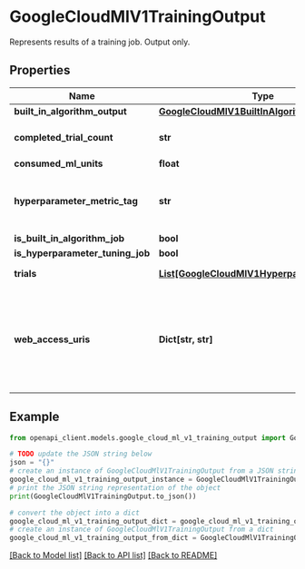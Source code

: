 # GoogleCloudMlV1TrainingOutput

Represents results of a training job. Output only.

## Properties

Name | Type | Description | Notes
------------ | ------------- | ------------- | -------------
**built_in_algorithm_output** | [**GoogleCloudMlV1BuiltInAlgorithmOutput**](GoogleCloudMlV1BuiltInAlgorithmOutput.md) |  | [optional] 
**completed_trial_count** | **str** | The number of hyperparameter tuning trials that completed successfully. Only set for hyperparameter tuning jobs. | [optional] 
**consumed_ml_units** | **float** | The amount of ML units consumed by the job. | [optional] 
**hyperparameter_metric_tag** | **str** | The TensorFlow summary tag name used for optimizing hyperparameter tuning trials. See [&#x60;HyperparameterSpec.hyperparameterMetricTag&#x60;](#HyperparameterSpec.FIELDS.hyperparameter_metric_tag) for more information. Only set for hyperparameter tuning jobs. | [optional] 
**is_built_in_algorithm_job** | **bool** | Whether this job is a built-in Algorithm job. | [optional] 
**is_hyperparameter_tuning_job** | **bool** | Whether this job is a hyperparameter tuning job. | [optional] 
**trials** | [**List[GoogleCloudMlV1HyperparameterOutput]**](GoogleCloudMlV1HyperparameterOutput.md) | Results for individual Hyperparameter trials. Only set for hyperparameter tuning jobs. | [optional] 
**web_access_uris** | **Dict[str, str]** | Output only. URIs for accessing [interactive shells](https://cloud.google.com/ai-platform/training/docs/monitor-debug-interactive-shell) (one URI for each training node). Only available if training_input.enable_web_access is &#x60;true&#x60;. The keys are names of each node in the training job; for example, &#x60;master-replica-0&#x60; for the master node, &#x60;worker-replica-0&#x60; for the first worker, and &#x60;ps-replica-0&#x60; for the first parameter server. The values are the URIs for each node&#39;s interactive shell. | [optional] [readonly] 

## Example

```python
from openapi_client.models.google_cloud_ml_v1_training_output import GoogleCloudMlV1TrainingOutput

# TODO update the JSON string below
json = "{}"
# create an instance of GoogleCloudMlV1TrainingOutput from a JSON string
google_cloud_ml_v1_training_output_instance = GoogleCloudMlV1TrainingOutput.from_json(json)
# print the JSON string representation of the object
print(GoogleCloudMlV1TrainingOutput.to_json())

# convert the object into a dict
google_cloud_ml_v1_training_output_dict = google_cloud_ml_v1_training_output_instance.to_dict()
# create an instance of GoogleCloudMlV1TrainingOutput from a dict
google_cloud_ml_v1_training_output_from_dict = GoogleCloudMlV1TrainingOutput.from_dict(google_cloud_ml_v1_training_output_dict)
```
[[Back to Model list]](../README.md#documentation-for-models) [[Back to API list]](../README.md#documentation-for-api-endpoints) [[Back to README]](../README.md)



